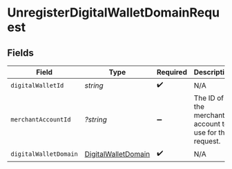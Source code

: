 # UnregisterDigitalWalletDomainRequest


## Fields

| Field                                                   | Type                                                    | Required                                                | Description                                             | Example                                                 |
| ------------------------------------------------------- | ------------------------------------------------------- | ------------------------------------------------------- | ------------------------------------------------------- | ------------------------------------------------------- |
| `digitalWalletId`                                       | *string*                                                | :heavy_check_mark:                                      | N/A                                                     |                                                         |
| `merchantAccountId`                                     | *?string*                                               | :heavy_minus_sign:                                      | The ID of the merchant account to use for this request. | default                                                 |
| `digitalWalletDomain`                                   | [DigitalWalletDomain](./DigitalWalletDomain.md)         | :heavy_check_mark:                                      | N/A                                                     |                                                         |